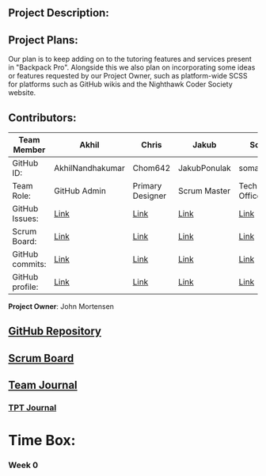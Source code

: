 ## Project Description: 

## Project Plans: 
Our plan is to keep adding on to the tutoring features and services present in "Backpack Pro". Alongside this we also plan on incorporating some ideas or features requested by our Project Owner, such as platform-wide SCSS for platforms such as GitHub wikis and the Nighthawk Coder Society website.

## Contributors:

Team Member | Akhil | Chris | Jakub | Soma | Yash 
| --- | --- | --- | --- | --- | --- 
GitHub ID: | AkhilNandhakumar| Chom642 | JakubPonulak | somaditya1 | YashShah138 | 
Team Role: | GitHub Admin | Primary Designer | Scrum Master | Technical Officer | Deployment Manager | 
GitHub Issues: | [Link](https://github.com/JakubPonulak/5_hackers/issues/assigned/hamzahakak) | [Link](https://github.com/JakubPonulak/5_hackers/issues/assigned/JakubPonulak) | [Link](https://github.com/AkhilNandhakumar/Guython/issues/assigned/JakubPonulak) | [Link](https://github.com/JakubPonulak/5_hackers/issues/assigned/SreejaVad) | [Link](https://github.com/JakubPonulak/5_hackers/issues/assigned/TristanCopley) 
Scrum Board: | [Link](https://github.com/JakubPonulak/5_hackers/projects/1?card_filter_query=assignee%3Ahamzahakak)| [Link](https://github.com/JakubPonulak/5_hackers/projects/1?card_filter_query=assignee%3AJakubPonulak) | [Link](https://github.com/AkhilNandhakumar/Guython/projects/1?card_filter_query=assignee%3AJakubPonulak) | [Link](https://github.com/JakubPonulak/5_hackers/projects/1?card_filter_query=assignee%3ASreejaVad) | [Link](https://github.com/JakubPonulak/5_hackers/projects/1?card_filter_query=assignee%3ATristanCopley) 
GitHub commits: | [Link](https://github.com/JakubPonulak/5_hackers/commits?author=hamzahakak) | [Link](https://github.com/JakubPonulak/5_hackers/commits?author=JakubPonulak) | [Link](https://github.com/AkhilNandhakumar/Guython/commits?author=JakubPonulak) | [Link](https://github.com/JakubPonulak/5_hackers/commits?author=SreejaVad) | [Link](https://github.com/JakubPonulak/5_hackers/commits?author=TristanCopley) 
GitHub profile: | [Link](https://github.com/hamzahakak) | [Link](https://github.com/JakubPonulak) | [Link](https://github.com/JakubPonulak) | [Link](https://github.com/SreejaVad) | [Link](https://github.com/TristanCopley) 

**Project Owner**: John Mortensen 

## [GitHub Repository](https://github.com/JakubPonulak/5_hackers) 
## [Scrum Board](https://github.com/JakubPonulak/5_hackers/projects/1) 
## [Team Journal](https://docs.google.com/presentation/d/18iga0TGCSFYNBifNM4t4W3cC2LTcPm3Q6XIjjuCpFjA/edit?usp=sharing) 
### [TPT Journal](https://docs.google.com/presentation/d/1AT39h9CxG4NIHYyiUUC_T8nwjfJDg2KpHYwVhEW2vXw/edit?usp=sharing) 

# Time Box: 

### Week 0
